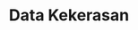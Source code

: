 ---
title: Data Kekerasan
organization: KPU REPUBLIK INDONESIA
notes: Data Kekerasan
resources:
  - name: CSV Data Kekerasan
    url: 'https://github.com/pemiluAPI/pemilu-data/raw/master/data-kekerasan/data-kekerasan.csv'
    format: csv
  - name: CSV Local Index
    url: 'https://github.com/pemiluAPI/pemilu-data/raw/master/data-kekerasan/local-index.csv'
    format: csv
category:
  - Data Kekerasan
maintainer: ''
maintainer_email: ''
---